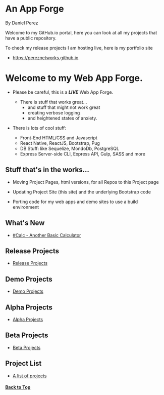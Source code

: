 # An App Forge
By Daniel Perez

Welcome to my GitHub.io portal, here you can look at all my projects that have a public repository.

To check my release projects I am hosting live, here is my portfolio site
- https://pereznetworks.github.io

# Welcome to my Web App Forge.

  - Please be careful, this is a ***LIVE*** Web App Forge.

    - There is stuff that works great...
      - and stuff that might not work great
      - creating verbose logging
      - and heightened states of anxiety.

  - There is lots of cool stuff:
    - Front-End HTML/CSS and Javascript
    - React Native, ReactJS, Bootstrap, Pug
    - DB Stuff: like Sequelize, MondoDb, PostgreSQL
    - Express Server-side CLI, Express API, Gulp, SASS and more

## Stuff that's in the works...

  - Moving Project Pages, html versions, for all Repos to this Project page

  - Updating Project Site (this site) and the underlying Bootstrap code 

  - Porting code for my web apps and demo sites to use a build environment

## What's New
  - [#Calc - Another Basic Calculator](calc.md)


## Release Projects
  - [Release Projects](ReleaseProjects.md)


## Demo Projects
  - [Demo Projects](demoprojects.md)


## Alpha Projects
  - [Alpha Projects](alphaprojects.md)


## Beta Projects
  - [Beta Projects](betaprojects.md)


## Project List
  - [A list of projects](projectlist.md)


#### [Back to Top](#a-web-app-forge)
